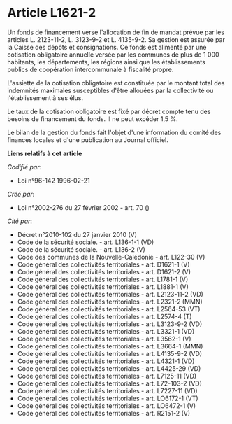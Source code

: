 # Article L1621-2

Un fonds de financement verse l'allocation de fin de mandat prévue par les articles L. 2123-11-2, L. 3123-9-2 et L. 4135-9-2.
Sa gestion est assurée par la Caisse des dépôts et consignations. Ce fonds est alimenté par une cotisation obligatoire
annuelle versée par les communes de plus de 1 000 habitants, les départements, les régions ainsi que les établissements
publics de coopération intercommunale à fiscalité propre.

L'assiette de la cotisation obligatoire est constituée par le montant total des indemnités maximales susceptibles d'être
allouées par la collectivité ou l'établissement à ses élus. 

Le taux de la cotisation obligatoire est fixé par décret compte tenu des besoins de financement du fonds. Il ne peut excéder
1,5 %. 

Le bilan de la gestion du fonds fait l'objet d'une information du comité des finances locales et d'une publication au Journal
officiel.

**Liens relatifs à cet article**

_Codifié par_:

  - Loi n°96-142 1996-02-21

_Créé par_:

  - Loi n°2002-276 du 27 février 2002 - art. 70 ()

_Cité par_:

  - Décret n°2010-102 du 27 janvier 2010 (V)
  - Code de la sécurité sociale. - art. L136-1-1 (VD)
  - Code de la sécurité sociale. - art. L136-2 (V)
  - Code des communes de la Nouvelle-Calédonie - art. L122-30 (V)
  - Code général des collectivités territoriales - art. D1621-1 (V)
  - Code général des collectivités territoriales - art. D1621-2 (V)
  - Code général des collectivités territoriales - art. L1781-1 (V)
  - Code général des collectivités territoriales - art. L1881-1 (V)
  - Code général des collectivités territoriales - art. L2123-11-2 (VD)
  - Code général des collectivités territoriales - art. L2321-2 (MMN)
  - Code général des collectivités territoriales - art. L2564-53 (VT)
  - Code général des collectivités territoriales - art. L2574-4 (T)
  - Code général des collectivités territoriales - art. L3123-9-2 (VD)
  - Code général des collectivités territoriales - art. L3321-1 (VD)
  - Code général des collectivités territoriales - art. L3562-1 (V)
  - Code général des collectivités territoriales - art. L3664-1 (MMN)
  - Code général des collectivités territoriales - art. L4135-9-2 (VD)
  - Code général des collectivités territoriales - art. L4321-1 (VD)
  - Code général des collectivités territoriales - art. L4425-29 (VD)
  - Code général des collectivités territoriales - art. L7125-11 (VD)
  - Code général des collectivités territoriales - art. L72-103-2 (VD)
  - Code général des collectivités territoriales - art. L7227-11 (VD)
  - Code général des collectivités territoriales - art. LO6172-1 (VT)
  - Code général des collectivités territoriales - art. LO6472-1 (V)
  - Code général des collectivités territoriales - art. R2151-2 (V)
